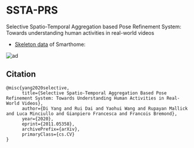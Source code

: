 # SSTA-PRS
Selective Spatio-Temporal Aggregation based Pose Refinement System: Towards understanding human activities in real-world videos

- [Skeleton data](https://drive.google.com/file/d/1tJuGEZGgADgjinN7oT2qEMAeKi9CRj8E/view?usp=sharing) of Smarthome:

![ad](https://github.com/walker-a11y/SSTA-PRS/blob/master/demo/smarthome.png)


## Citation
```
@misc{yang2020selective,
      title={Selective Spatio-Temporal Aggregation Based Pose Refinement System: Towards Understanding Human Activities in Real-World Videos}, 
      author={Di Yang and Rui Dai and Yaohui Wang and Rupayan Mallick and Luca Minciullo and Gianpiero Francesca and Francois Bremond},
      year={2020},
      eprint={2011.05358},
      archivePrefix={arXiv},
      primaryClass={cs.CV}
}
```
